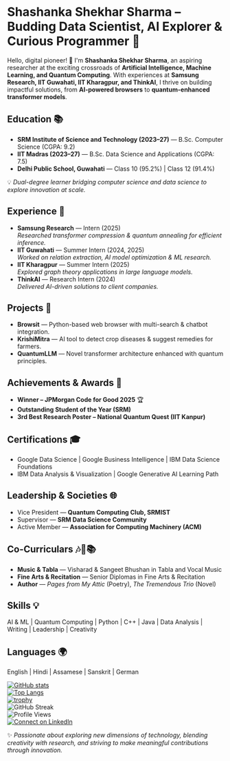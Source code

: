 # Shashanka Shekhar Sharma – Budding Data Scientist, AI Explorer & Curious Programmer 🚀  

Hello, digital pioneer! 👋 I'm **Shashanka Shekhar Sharma**, an aspiring researcher at the exciting crossroads of **Artificial Intelligence, Machine Learning, and Quantum Computing**. With experiences at **Samsung Research, IIT Guwahati, IIT Kharagpur, and ThinkAI**, I thrive on building impactful solutions, from **AI-powered browsers** to **quantum-enhanced transformer models**.  

## Education 📚  
- **SRM Institute of Science and Technology (2023–27)** — B.Sc. Computer Science (CGPA: 9.2)  
- **IIT Madras (2023–27)** — B.Sc. Data Science and Applications (CGPA: 7.5)  
- **Delhi Public School, Guwahati** — Class 10 (95.2%) | Class 12 (91.4%)  

💡 *Dual-degree learner bridging computer science and data science to explore innovation at scale.*  

## Experience 💼  
- **Samsung Research** — Intern (2025)  
  *Researched transformer compression & quantum annealing for efficient inference.*  
- **IIT Guwahati** — Summer Intern (2024, 2025)  
  *Worked on relation extraction, AI model optimization & ML research.*  
- **IIT Kharagpur** — Summer Intern (2025)  
  *Explored graph theory applications in large language models.*  
- **ThinkAI** — Research Intern (2024)  
  *Delivered AI-driven solutions to client companies.*  

## Projects 🚀  
- **Browsit** — Python-based web browser with multi-search & chatbot integration.  
- **KrishiMitra** — AI tool to detect crop diseases & suggest remedies for farmers.  
- **QuantumLLM** — Novel transformer architecture enhanced with quantum principles.  

## Achievements & Awards 🏅  
- **Winner – JPMorgan Code for Good 2025** 🏆  
- **Outstanding Student of the Year (SRM)**  
- **3rd Best Research Poster – National Quantum Quest (IIT Kanpur)**  

## Certifications 🎓  
- Google Data Science | Google Business Intelligence | IBM Data Science Foundations  
- IBM Data Analysis & Visualization | Google Generative AI Learning Path  

## Leadership & Societies 🌐  
- Vice President — **Quantum Computing Club, SRMIST**  
- Supervisor — **SRM Data Science Community**  
- Active Member — **Association for Computing Machinery (ACM)**  

## Co-Curriculars 🎶🎨📚  
- **Music & Tabla** — Visharad & Sangeet Bhushan in Tabla and Vocal Music  
- **Fine Arts & Recitation** — Senior Diplomas in Fine Arts & Recitation  
- **Author** — *Pages from My Attic* (Poetry), *The Tremendous Trio* (Novel)  

## Skills 💡  
AI & ML | Quantum Computing | Python | C++ | Java | Data Analysis | Writing | Leadership | Creativity  

## Languages 🌍  
English | Hindi | Assamese | Sanskrit | German  

[![GitHub stats](https://github-readme-stats.vercel.app/api?username=ShashankaShekharSharma&show_icons=true&theme=dark)](https://github.com/ShashankaShekharSharma)  
[![Top Langs](https://github-readme-stats.vercel.app/api/top-langs/?username=ShashankaShekharSharma&layout=compact&theme=dark)](https://github.com/ShashankaShekharSharma)  
[![trophy](https://github-profile-trophy.vercel.app/?username=ShashankaShekharSharma&theme=nord&column=7)](https://github.com/ShashankaShekharSharma)  
![GitHub Streak](https://github-readme-streak-stats.herokuapp.com/?user=ShashankaShekharSharma&theme=dark)  
![Profile Views](https://komarev.com/ghpvc/?username=ShashankaShekharSharma)  
[![Connect on LinkedIn](https://img.shields.io/badge/Connect-LinkedIn-blue)](https://www.linkedin.com/in/shashanka-shekhar-sharma)  

✨ *Passionate about exploring new dimensions of technology, blending creativity with research, and striving to make meaningful contributions through innovation.*  
